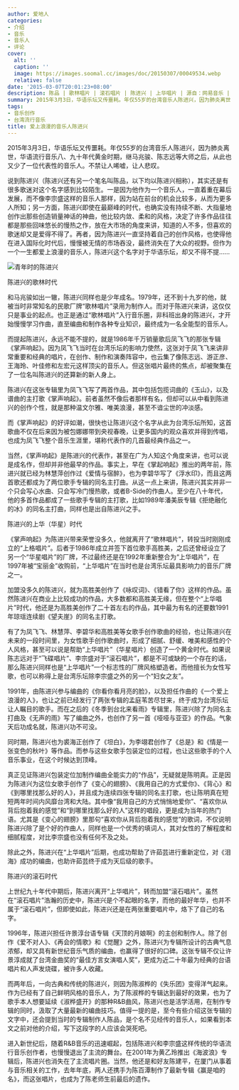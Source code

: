 ```yaml
---
author: 爱地人
categories:
- 介绍
- 音乐
- 音乐人
- 评论
cover:
  alt: ''
  caption: ''
  image: https://images.soomal.cc/images/doc/20150307/00049534.webp
  relative: false
date: '2015-03-07T20:01:23+08:00'
description: 陈品 | 歌林唱片 | 滚石唱片 | 陈进兴 | 上华唱片 | 源自：网易音乐 | 版权：转载 |  平均/总评分：10.00/30
summary: 2015年3月3日，华语乐坛又传噩耗。年仅55岁的台湾音乐人陈进兴，因为肺炎离世，华语流行音乐八、九十年代黄金时期，继马兆骏、陈志远等大师之后，从此也又少了一位代表性的音乐人。不禁让人唏嘘，让人悲叹。说到陈进兴（陈进兴还有另一个笔名叫陈品，以下均以陈进兴相称），其实还是有很多歌迷对这个名字感到比较陌生……
tags:
- 音乐创作
- 台湾流行音乐
title: 爱上浪漫的音乐人陈进兴
---
```


2015年3月3日，华语乐坛又传噩耗。年仅55岁的台湾音乐人陈进兴，因为肺炎离世，华语流行音乐八、九十年代黄金时期，继马兆骏、陈志远等大师之后，从此也又少了一位代表性的音乐人。不禁让人唏嘘，让人悲叹。

说到陈进兴（陈进兴还有另一个笔名叫陈品，以下均以陈进兴相称），其实还是有很多歌迷对这个名字感到比较陌生。一是因为他作为一个音乐人，一直着重在幕后发展，而不像李宗盛这样的音乐人那样，因为站在前台的机会比较多，从而为更多人所知；另一方面，陈进兴即使在最巅峰的时代，也确实没有持续不断、大指量地创作出那些创造销量神话的神曲，他比较内敛、柔和的风格，决定了许多作品往往都是那些回味悠长的慢热之作，放在大市场的角度来讲，知道的人不多，但喜欢的歌迷却又是爱得不得了。再者，因为陈进兴一直坚持着自己的创作风格，也使得他在进入国际化时代后，慢慢被无情的市场吞没，最终消失在了大众的视野。但作为一个一生都爱上浪漫的音乐人，陈进兴这个名字对于华语乐坛，却又不得不提……

![青年时的陈进兴](https://images.soomal.cc/images/doc/20150307/00049534_01.webp)





陈进兴的歌林时代

和马兆骏如出一辙，陈进兴同样也是少年成名。1979年，还不到十九岁的他，就被当时非常知名的民歌厂牌“歌林唱片”录用为制作人。而对于陈进兴来讲，这仅仅只是事业的起点。也正是通过“歌林唱片”入行音乐圈，非科班出身的陈进兴，才开始慢慢学习作曲，直至编曲和制作各种专业知识，最终成为一名全能型的音乐人。

而提起陈进兴，永远不能不提的，就是1986年千万销量歌后凤飞飞的那张专辑《掌声响起》。因为凤飞飞当时在台湾乐坛的影响力使然，这张对于凤飞飞来讲非常重要和经典的唱片，在创作、制作和演奏阵容中，也云集了像陈志远、游正彦、王海玲、叶佳修和左宏元这样顶尖的音乐人。但这张唱片最终的焦点，却被聚集在了一位名叫陈进兴的还算新的新人身上。

陈进兴在这张专辑里为凤飞飞写了两首作品，其中包括包揽词曲的《玉山》，以及谱曲的主打歌《掌声响起》。前者虽然不像后者那样有名，但却可以从中看到陈进兴的创作个性，就是那种温文尔雅、唯美浪漫，甚至不谙尘世的冲淡感。

而《掌声响起》的好评如潮，很快也让陈进兴这个名字从此为台湾乐坛所知，这首歌曲不仅在后来因为被包娜娜带到央视春晚，让更多国内的观众喜欢并得到传唱，也成为凤飞飞整个音乐生涯里，堪称代表作的几首最经典作品之一。

当然，《掌声响起》是陈进兴的代表作，甚至在广为人知这个角度来讲，也可以说是成名作，但却并非他最早的作品。事实上，早在《掌起响起》推出的两年前，陈进兴就已经为林慧萍创作过《爱情与宿醉》，也为李碧华写了《浮水印》，而且这两首歌还都成为了两位歌手专辑的同名主打曲。从这一点上来讲，陈进兴其实并非一个只会写心水曲、只会写冷门慢热歌，或者B-Side的作曲人。至少在八十年代，他的多首作品都成了一些歌手专辑的主打歌，比如1989年潘美辰专辑《拒绝融化的冰》的同名主打曲，同样也是出自陈进兴之手。

陈进兴的上华（华星）时代

《掌声响起》为陈进兴带来荣誉没多久，他就离开了“歌林唱片”，转投当时刚刚成立的“上格唱片”。后者于1986年成立并签下首位歌手高胜美，之后还曾经设立了另一个“华星唱片”的厂牌，不过最终还是在1992年重新整合为“上华唱片”，在1997年被“宝丽金”收购前，“上华唱片”在当时也是台湾乐坛最具影响力的音乐厂牌之一。

加盟没多久的陈进兴，就为高胜美创作了《咏叹词》、《错看了你》这样的作品。虽然陈进兴在商业上比较成功的作品，大多数都和高胜美无缘，但在整个“上华唱片”时代，他还是为高胜美创作了二十首左右的作品，其中最为有名的还要数1991年琼瑶连续剧《望夫崖》的同名主打歌。

有了为凤飞飞、林慧萍、李碧华和高胜美等女歌手创作歌曲的经验，也让陈进兴在未来的一段时间里，为女性歌手创作歌曲时，形成了细腻、舒缓、唯美和感性的个人风格，甚至可以说是帮助“上华唱片”（华星唱片）创造了一个黄金时代。如果说陈志远对于“飞碟唱片”、李宗盛对于“滚石唱片”，都是不可或缺的一个存在的话，那么陈进兴同样也是“上华唱片”一个标志性的厂牌风格塑造者。而他擅长为女性写歌，也可以称得上是台湾乐坛除李宗盛之外的另一个“妇女之友”。

1991年，由陈进兴参与编曲的《你看你看月亮的脸》，以及担任作曲的《一个爱上浪漫的人》，也让之前已经发行了两张专辑的孟庭苇苦尽甘来，终于成为台湾乐坛让人瞩目的歌手。而在之后的《冬季到台北来看雨》专辑里，陈进兴除了为同名主打曲及《无声的雨》写了编曲之外，也创作了另一首《哑哑与亚亚》的作品。气象天后功成名就，陈进兴功不可没。

同时期，陈进兴也为裘海正创作了《坦白》，为李翊君创作了《总是》和《情是一张变色的秋叶》等作品。而参与这些女歌手包装定位的过程，也让这些歌手的个人音乐事业，在这个时候达到顶峰。

真正见证陈进兴包装定位加制作编曲全能实力的“作品”，无疑就是陈明真。正是因为陈进兴为这位女歌手创作了《变心的翅膀》、《我用自己的方式爱你》、《背心》和《到哪里找那么好的人》，并且成为连续四张专辑的同名主打歌，也让陈明真在短短两年时间内风靡台湾和大陆。其中像“我用自己的方式悄悄地爱你”、“喜欢你从背后抱着我的感觉”和“到哪里找那么好的人”这样的唱段，更是成为当年的热门语。尤其是《变心的翅膀》里那句“喜欢你从背后抱着我的感觉”的歌词，不仅说明陈进兴除了是个好的作曲人，同样也是一个优秀的填词人，其对女性的了解程度和细腻程度，对比李宗盛也没有任何不及之处。

除此之外，陈进兴在“上华唱片”后期，也成功帮助了许茹芸进行重新定位，对《泪海》成功的编曲，也助许茹芸终于成为天后级的歌手。

陈进兴的滚石时代

上世纪九十年代中期后，陈进兴离开“上华唱片”，转而加盟“滚石唱片”。虽然在“滚石唱片”浩瀚的历史中，陈进兴是个不起眼的名字，而他的最好年华，也并不属于“滚石唱片”，但即使如此，陈进兴还是在两张重要唱片中，烙下了自己的名字。

1996年，陈进兴担任许景淳台语专辑《天顶的月娘啊》的主创和制作人。除了创作《爱不对人》、《再会的情歌》和《觉醒》之外，陈进兴为专辑所设计的古典气息浓郁，却又具有新世纪音乐气质的编曲，也赢得了很好的口碑。这张专辑不仅让许景淳成就了台湾金曲奖的“最佳方言女演唱人奖”，更成为近二十年最为经典的台语唱片和人声发烧碟，被许多人收藏。

而两年后，一向古典和传统的陈进兴，则因为陈淑桦的《失乐团》变得洋气起来。作为已经有了自己鲜明风格的音乐人，为了陈淑桦的专辑达到最好的效果，也为了歌手本人想要延续《淑桦盛开》的那种R&B曲风，陈进兴也是活学活用，在制作专辑的同时，汲取了大量最新的编曲技巧。值得一提的是，至今有些介绍这张专辑的文字中，还会提到当时的专辑制作人陈品，是个名不见经传的音乐人，如果看到本文之前对他的介绍，写下这段字的人应该会哭死吧。

进入新世纪后，随着R&B音乐的迅速崛起，包括陈进兴和李宗盛这样传统的华语流行音乐创作者，也慢慢退出了主流的舞台。在2001年为黄乙玲推出《海波浪》专辑后，陈进兴也消失在了主流唱片圈。当然，他还是和好友陈建平，在厦门从事着与音乐相关的工作，去年年底，两人还携手为陈百潭制作了最新专辑《赢是咱的名》，而这张唱片，也成为了陈老师生前最后的遗作。